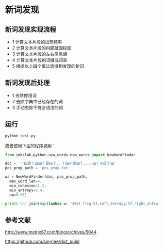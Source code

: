 # 新词发现

## 新词发现实现流程

- 1 计算文本片段的出现频率
- 2 计算文本片段的内部凝固程度
- 3 计算文本片段的左右信息熵
- 4 计算文本片段的词缀成词率
- 5 根据以上四个值过滤得到发现的新词

## 新词发现后处理

- 1 去除停用词
- 2 去除字典中已经存在的词
- 3 手动去除不符合语法的词

## 运行

```bash
python test.py
```
或者使用下面的程序调用：

```python
from inkslab.python.new_words.new_words import NewWordFinder

doc = '十四是十四四十是四十，，十四不是四十，，，，四十不是十四'
pos_prop_path = 'pos_prop.txt'

ws = NewWordFinder(doc, pos_prop_path,
  max_word_len=4,
  min_cohesion=1.2,
  min_entropy=0.4,
  pp=0.01)
  
print('\n'.join(map(lambda w: '《%s》 freq:%f,left_entropy:%f,right_entropy:%f,cohesion:%f,pos_prop:%f' % w, ws.new_words)))

```

## 参考文献

http://www.matrix67.com/blog/archives/5044

https://github.com/sing1ee/dict_build